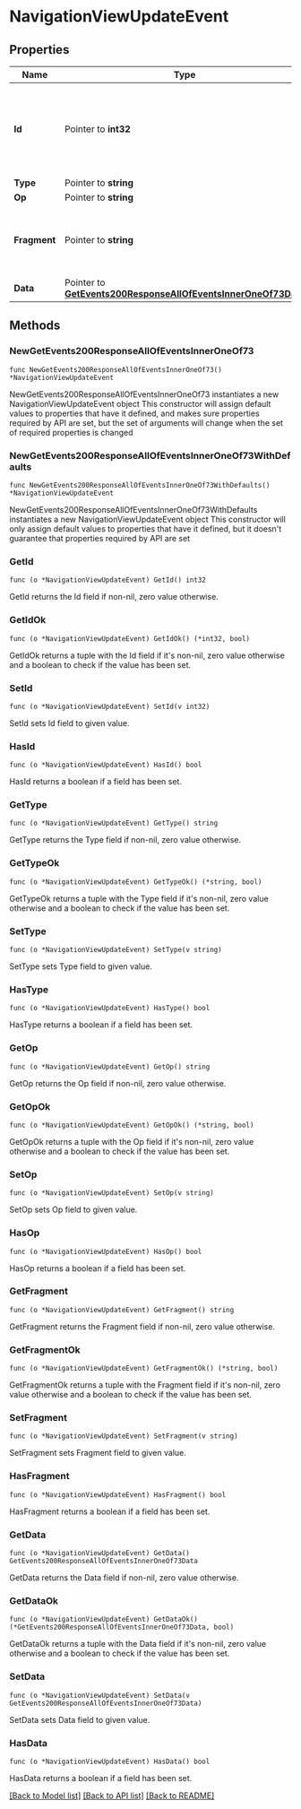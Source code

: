 # NavigationViewUpdateEvent

## Properties

Name | Type | Description | Notes
------------ | ------------- | ------------- | -------------
**Id** | Pointer to **int32** | The ID of the event. Events appear in increasing order but may not be consecutive.  | [optional] 
**Type** | Pointer to **string** |  | [optional] 
**Op** | Pointer to **string** |  | [optional] 
**Fragment** | Pointer to **string** | The unique URL hash of the navigation view being updated.  | [optional] 
**Data** | Pointer to [**GetEvents200ResponseAllOfEventsInnerOneOf73Data**](GetEvents200ResponseAllOfEventsInnerOneOf73Data.md) |  | [optional] 

## Methods

### NewGetEvents200ResponseAllOfEventsInnerOneOf73

`func NewGetEvents200ResponseAllOfEventsInnerOneOf73() *NavigationViewUpdateEvent`

NewGetEvents200ResponseAllOfEventsInnerOneOf73 instantiates a new NavigationViewUpdateEvent object
This constructor will assign default values to properties that have it defined,
and makes sure properties required by API are set, but the set of arguments
will change when the set of required properties is changed

### NewGetEvents200ResponseAllOfEventsInnerOneOf73WithDefaults

`func NewGetEvents200ResponseAllOfEventsInnerOneOf73WithDefaults() *NavigationViewUpdateEvent`

NewGetEvents200ResponseAllOfEventsInnerOneOf73WithDefaults instantiates a new NavigationViewUpdateEvent object
This constructor will only assign default values to properties that have it defined,
but it doesn't guarantee that properties required by API are set

### GetId

`func (o *NavigationViewUpdateEvent) GetId() int32`

GetId returns the Id field if non-nil, zero value otherwise.

### GetIdOk

`func (o *NavigationViewUpdateEvent) GetIdOk() (*int32, bool)`

GetIdOk returns a tuple with the Id field if it's non-nil, zero value otherwise
and a boolean to check if the value has been set.

### SetId

`func (o *NavigationViewUpdateEvent) SetId(v int32)`

SetId sets Id field to given value.

### HasId

`func (o *NavigationViewUpdateEvent) HasId() bool`

HasId returns a boolean if a field has been set.

### GetType

`func (o *NavigationViewUpdateEvent) GetType() string`

GetType returns the Type field if non-nil, zero value otherwise.

### GetTypeOk

`func (o *NavigationViewUpdateEvent) GetTypeOk() (*string, bool)`

GetTypeOk returns a tuple with the Type field if it's non-nil, zero value otherwise
and a boolean to check if the value has been set.

### SetType

`func (o *NavigationViewUpdateEvent) SetType(v string)`

SetType sets Type field to given value.

### HasType

`func (o *NavigationViewUpdateEvent) HasType() bool`

HasType returns a boolean if a field has been set.

### GetOp

`func (o *NavigationViewUpdateEvent) GetOp() string`

GetOp returns the Op field if non-nil, zero value otherwise.

### GetOpOk

`func (o *NavigationViewUpdateEvent) GetOpOk() (*string, bool)`

GetOpOk returns a tuple with the Op field if it's non-nil, zero value otherwise
and a boolean to check if the value has been set.

### SetOp

`func (o *NavigationViewUpdateEvent) SetOp(v string)`

SetOp sets Op field to given value.

### HasOp

`func (o *NavigationViewUpdateEvent) HasOp() bool`

HasOp returns a boolean if a field has been set.

### GetFragment

`func (o *NavigationViewUpdateEvent) GetFragment() string`

GetFragment returns the Fragment field if non-nil, zero value otherwise.

### GetFragmentOk

`func (o *NavigationViewUpdateEvent) GetFragmentOk() (*string, bool)`

GetFragmentOk returns a tuple with the Fragment field if it's non-nil, zero value otherwise
and a boolean to check if the value has been set.

### SetFragment

`func (o *NavigationViewUpdateEvent) SetFragment(v string)`

SetFragment sets Fragment field to given value.

### HasFragment

`func (o *NavigationViewUpdateEvent) HasFragment() bool`

HasFragment returns a boolean if a field has been set.

### GetData

`func (o *NavigationViewUpdateEvent) GetData() GetEvents200ResponseAllOfEventsInnerOneOf73Data`

GetData returns the Data field if non-nil, zero value otherwise.

### GetDataOk

`func (o *NavigationViewUpdateEvent) GetDataOk() (*GetEvents200ResponseAllOfEventsInnerOneOf73Data, bool)`

GetDataOk returns a tuple with the Data field if it's non-nil, zero value otherwise
and a boolean to check if the value has been set.

### SetData

`func (o *NavigationViewUpdateEvent) SetData(v GetEvents200ResponseAllOfEventsInnerOneOf73Data)`

SetData sets Data field to given value.

### HasData

`func (o *NavigationViewUpdateEvent) HasData() bool`

HasData returns a boolean if a field has been set.


[[Back to Model list]](../README.md#documentation-for-models) [[Back to API list]](../README.md#documentation-for-api-endpoints) [[Back to README]](../README.md)


